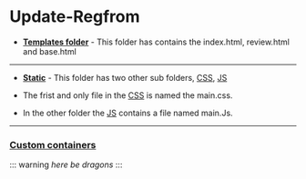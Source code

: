 # Update-Regfrom

- __[Templates folder](https://github.com/Maxuimhunter/Update-Regform/tree/main/templates)__ - This folder has contains the index.html, review.html and base.html
____
- __[Static](https://github.com/Maxuimhunter/Update-Regform/tree/main/static)__ - This folder has two other sub folders, [CSS](https://github.com/Maxuimhunter/Update-Regform/tree/main/static/CSS),  [JS](https://github.com/Maxuimhunter/Update-Regform/tree/main/static/JS)

- The frist and only file in the [CSS](https://github.com/Maxuimhunter/Update-Regform/tree/main/static/CSS) is named the main.css.

- In the other folder the [JS](https://github.com/Maxuimhunter/Update-Regform/tree/main/static/JS) contains a file named main.Js.
____

### [Custom containers](https://github.com/markdown-it/markdown-it-container)
::: warning
*here be dragons*
:::
